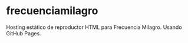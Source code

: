 # frecuenciamilagro
Hosting estático de reproductor HTML para Frecuencia Milagro. Usando GitHub Pages.
